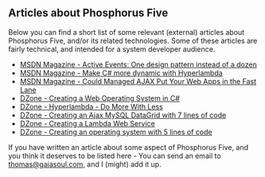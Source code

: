 ## Articles about Phosphorus Five

Below you can find a short list of some relevant (external) articles about Phosphorus Five, and/or its
related technologies. Some of these articles are fairly technical, and intended for a system developer
audience.

* [MSDN Magazine - Active Events: One design pattern instead of a dozen](https://msdn.microsoft.com/en-us/magazine/mt795187)
* [MSDN Magazine - Make C# more dynamic with Hyperlambda](https://msdn.microsoft.com/en-us/magazine/mt809119)
* [MSDN Magazine - Could Managed AJAX Put Your Web Apps in the Fast Lane](https://msdn.microsoft.com/en-us/magazine/mt826343)
* [DZone - Creating a Web Operating System in C#](https://dzone.com/articles/creating-a-web-operating-system-in-c)
* [DZone - Hyperlambda - Do More With Less](https://dzone.com/articles/hyperlambda-do-more-with-less)
* [DZone - Creating an Ajax MySQL DataGrid with 7 lines of code](https://dzone.com/articles/creating-an-ajax-mysql-datagrid-with-7-lines-of-co)
* [DZone - Creating a Lambda Web Service](https://dzone.com/articles/creating-a-lambda-web-service)
* [DZone - Creating an operating system with 5 lines of code](https://dzone.com/articles/creating-an-operating-system-with-5-lines-of-code)

If you have written an article about some aspect of Phosphorus Five, and you think it deserves to
be listed here - You can send an email to thomas@gaiasoul.com, and I (might) add it up.
